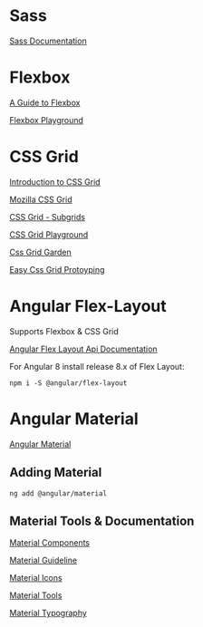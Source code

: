 # Sass

[Sass Documentation](https://sass-lang.com/)

# Flexbox

[A Guide to Flexbox](https://css-tricks.com/snippets/css/a-guide-to-flexbox/)

[Flexbox Playground](https://demos.scotch.io/visual-guide-to-css3-flexbox-flexbox-playground/demos/)

# CSS Grid

[Introduction to CSS Grid](https://css-tricks.com/snippets/css/complete-guide-grid/)

[Mozilla CSS Grid](https://mozilladevelopers.github.io/playground/css-grid)

[CSS Grid - Subgrids](https://www.smashingmagazine.com/2018/07/css-grid-2/)

[CSS Grid Playground](https://www.cssgridplayground.com/)

[Css Grid Garden](https://cssgridgarden.com/#de)

[Easy Css Grid Protoyping](http://cssgr.id/)

# Angular Flex-Layout

Supports Flexbox & CSS Grid

[Angular Flex Layout Api Documentation](https://github.com/angular/flex-layout/wiki/Declarative-API-Overview)

For Angular 8 install release 8.x of Flex Layout:

```
npm i -S @angular/flex-layout
```

# Angular Material

[Angular Material](https://material.angular.io)

## Adding Material

```
ng add @angular/material
```

## Material Tools & Documentation

[Material Components](https://material.angular.io/components/)

[Material Guideline](https://material.io/design/guidelines-overview/)

[Material Icons](https://material.io/tools/icons/)

[Material Tools](https://material.io/tools/)

[Material Typography](https://material.angular.io/guide/typography)
